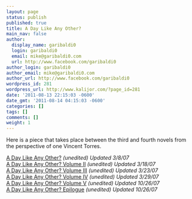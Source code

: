 ```yaml
---
layout: page
status: publish
published: true
title: A Day Like Any Other?
main_nav: false
author:
  display_name: garibaldi0
  login: garibaldi0
  email: mike@garibaldi0.com
  url: http://www.facebook.com/garibaldi0
author_login: garibaldi0
author_email: mike@garibaldi0.com
author_url: http://www.facebook.com/garibaldi0
wordpress_id: 281
wordpress_url: http://www.kalijor.com/?page_id=281
date: '2011-08-13 22:15:03 -0600'
date_gmt: '2011-08-14 04:15:03 -0600'
categories: []
tags: []
comments: []
weight: 1
---
```

Here is a piece that takes place between the third and fourth novels from the perspective of one Vincent Torres.

<a title="A Day Like Any Other? Volume I" href="https://www.kalijor.com/books/short-stories/a-day-like-any-other-volume-i/">A Day Like Any Other?</a> <em>(unedited) Updated 3/8/07</em><br />
<a title="A Day Like Any Other? Volume II" href="https://www.kalijor.com/books/short-stories/a-day-like-any-other-volume-ii/">A Day Like Any Other? Volume II</a> <em>(unedited) Updated 3/18/07</em><br />
<a title="A Day Like Any Other? Volume III" href="https://www.kalijor.com/books/short-stories/a-day-like-any-other-volume-iii/">A Day Like Any Other? Volume III</a> <em>(unedited) Updated 3/23/07</em><br />
<a title="A Day Like Any Other? Volume IV" href="https://www.kalijor.com/books/short-stories/a-day-like-any-other-volume-iv/">A Day Like Any Other? Volume IV</a> <em>(unedited) Updated 3/29/07</em><br />
<a title="A Day Like Any Other? Volume V" href="https://www.kalijor.com/books/short-stories/a-day-like-any-other-volume-v/">A Day Like Any Other? Volume V</a> <em>(unedited) Updated 10/26/07</em><br />
<a title="A Day Like Any Other? Volume VI" href="https://www.kalijor.com/books/short-stories/a-day-like-any-other-volume-vi/">A Day Like Any Other? Epilogue</a> <em>(unedited) Updated 10/26/07</em>

